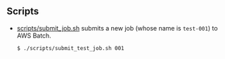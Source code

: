 ## Scripts

- [scripts/submit_job.sh](./scripts/submit_job.sh) submits a new job (whose name is `test-001`) to AWS Batch.
  ```shell
  $ ./scripts/submit_test_job.sh 001
  ```
